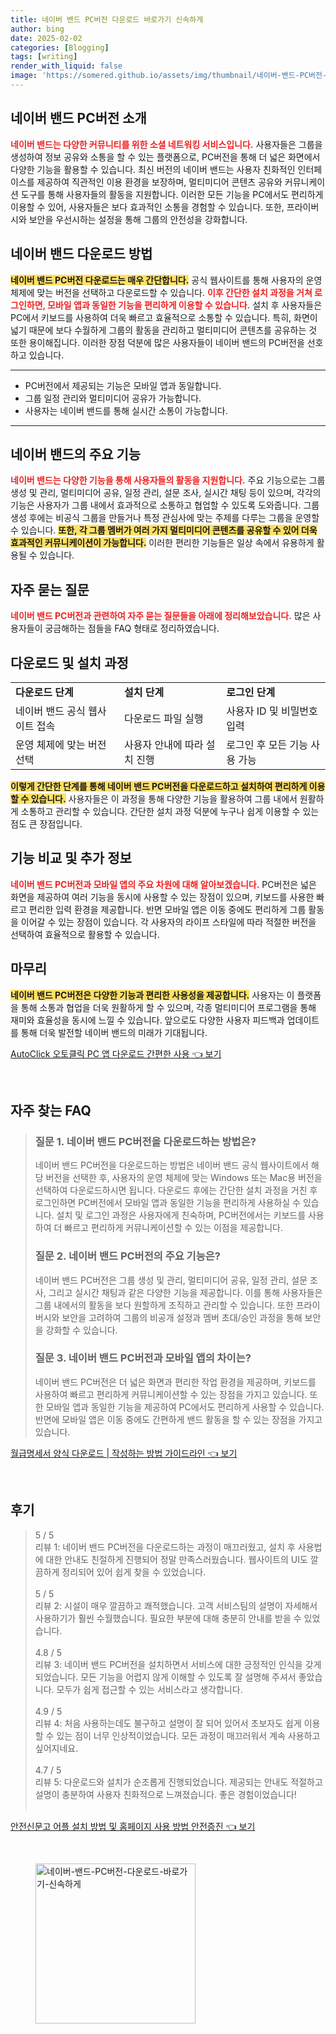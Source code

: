 ```yaml
---
title: 네이버 밴드 PC버전 다운로드 바로가기 신속하게
author: bing
date: 2025-02-02
categories: [Blogging]
tags: [writing]
render_with_liquid: false
image: 'https://somered.github.io/assets/img/thumbnail/네이버-밴드-PC버전-다운로드-바로가기-신속하게.webp'
---
```



<h2 id='네이버_밴드_PC버전_소개'>네이버 밴드 PC버전 소개</h2>

<p><b><span style="color: #ee2323;">네이버 밴드는 다양한 커뮤니티를 위한 소셜 네트워킹 서비스입니다.</span></b> 사용자들은 그룹을 생성하여 정보 공유와 소통을 할 수 있는 플랫폼으로, PC버전을 통해 더 넓은 화면에서 다양한 기능을 활용할 수 있습니다. 최신 버전의 네이버 밴드는 사용자 친화적인 인터페이스를 제공하여 직관적인 이용 환경을 보장하며, 멀티미디어 콘텐츠 공유와 커뮤니케이션 도구를 통해 사용자들의 활동을 지원합니다. 이러한 모든 기능을 PC에서도 편리하게 이용할 수 있어, 사용자들은 보다 효과적인 소통을 경험할 수 있습니다. 또한, 프라이버시와 보안을 우선시하는 설정을 통해 그룹의 안전성을 강화합니다.</p>

<h2 id='네이버_밴드_다운로드_방법'>네이버 밴드 다운로드 방법</h2>

<p><b><span style="background-color: #ffe066;">네이버 밴드 PC버전 다운로드는 매우 간단합니다.</span></b> 공식 웹사이트를 통해 사용자의 운영 체제에 맞는 버전을 선택하고 다운로드할 수 있습니다. <b><span style="color: #ee2323;">이후 간단한 설치 과정을 거쳐 로그인하면, 모바일 앱과 동일한 기능을 편리하게 이용할 수 있습니다.</span></b> 설치 후 사용자들은 PC에서 키보드를 사용하여 더욱 빠르고 효율적으로 소통할 수 있습니다. 특히, 화면이 넓기 때문에 보다 수월하게 그룹의 활동을 관리하고 멀티미디어 콘텐츠를 공유하는 것 또한 용이해집니다. 이러한 장점 덕분에 많은 사용자들이 네이버 밴드의 PC버전을 선호하고 있습니다.</p>

<hr />

<ul>
    <li>PC버전에서 제공되는 기능은 모바일 앱과 동일합니다.</li>
    <li>그룹 일정 관리와 멀티미디어 공유가 가능합니다.</li>
    <li>사용자는 네이버 밴드를 통해 실시간 소통이 가능합니다.</li>
</ul>

<hr />

<h2 id='네이버_밴드의_주요_기능'>네이버 밴드의 주요 기능</h2>

<p><b><span style="color: #ee2323;">네이버 밴드는 다양한 기능을 통해 사용자들의 활동을 지원합니다.</span></b> 주요 기능으로는 그룹 생성 및 관리, 멀티미디어 공유, 일정 관리, 설문 조사, 실시간 채팅 등이 있으며, 각각의 기능은 사용자가 그룹 내에서 효과적으로 소통하고 협업할 수 있도록 도와줍니다. 그룹 생성 후에는 비공식 그룹을 만들거나 특정 관심사에 맞는 주제를 다루는 그룹을 운영할 수 있습니다. <b><span style="background-color: #ffe066;">또한, 각 그룹 멤버가 여러 가지 멀티미디어 콘텐츠를 공유할 수 있어 더욱 효과적인 커뮤니케이션이 가능합니다.</span></b> 이러한 편리한 기능들은 일상 속에서 유용하게 활용될 수 있습니다.</p>

<h2 id='자주_묻는_질문'>자주 묻는 질문</h2>

<p><b><span style="color: #ee2323;">네이버 밴드 PC버전과 관련하여 자주 묻는 질문들을 아래에 정리해보았습니다.</span></b> 많은 사용자들이 궁금해하는 점들을 FAQ 형태로 정리하였습니다.</p>

<h2 id='다운로드_및_설치_과정'>다운로드 및 설치 과정</h2>

<table>
    <tr>
        <td><b>다운로드 단계</b></td>
        <td><b>설치 단계</b></td>
        <td><b>로그인 단계</b></td>
    </tr>
    <tr>
        <td>네이버 밴드 공식 웹사이트 접속</td>
        <td>다운로드 파일 실행</td>
        <td>사용자 ID 및 비밀번호 입력</td>
    </tr>
    <tr>
        <td>운영 체제에 맞는 버전 선택</td>
        <td>사용자 안내에 따라 설치 진행</td>
        <td>로그인 후 모든 기능 사용 가능</td>
    </tr>
</table>

<p><b><span style="background-color: #ffe066;">이렇게 간단한 단계를 통해 네이버 밴드 PC버전을 다운로드하고 설치하여 편리하게 이용할 수 있습니다.</span></b> 사용자들은 이 과정을 통해 다양한 기능을 활용하여 그룹 내에서 원활하게 소통하고 관리할 수 있습니다. 간단한 설치 과정 덕분에 누구나 쉽게 이용할 수 있는 점도 큰 장점입니다.</p>

<h2 id='기능_비교_추가_정보'>기능 비교 및 추가 정보</h2>

<p><b><span style="color: #ee2323;">네이버 밴드 PC버전과 모바일 앱의 주요 차원에 대해 알아보겠습니다.</span></b> PC버전은 넓은 화면을 제공하여 여러 기능을 동시에 사용할 수 있는 장점이 있으며, 키보드를 사용한 빠르고 편리한 입력 환경을 제공합니다. 반면 모바일 앱은 이동 중에도 편리하게 그룹 활동을 이어갈 수 있는 장점이 있습니다. 각 사용자의 라이프 스타일에 따라 적절한 버전을 선택하여 효율적으로 활용할 수 있습니다.</p>

<h2 id='마무리'>마무리</h2>

<p><b><span style="background-color: #ffe066;">네이버 밴드 PC버전은 다양한 기능과 편리한 사용성을 제공합니다.</span></b> 사용자는 이 플랫폼을 통해 소통과 협업을 더욱 원활하게 할 수 있으며, 각종 멀티미디어 프로그램을 통해 재미와 효율성을 동시에 느낄 수 있습니다. 앞으로도 다양한 사용자 피드백과 업데이트를 통해 더욱 발전할 네이버 밴드의 미래가 기대됩니다.</p>


<p><a class="click-button" title="AutoClick 오토클릭 PC 앱 다운로드 간편한 사용" href="https://somered.github.io/posts/AutoClick-%EC%98%A4%ED%86%A0%ED%81%B4%EB%A6%AD-PC-%EC%95%B1-%EB%8B%A4%EC%9A%B4%EB%A1%9C%EB%93%9C-%EA%B0%84%ED%8E%B8%ED%95%9C-%EC%82%AC%EC%9A%A9/" rel="dofollow">AutoClick 오토클릭 PC 앱 다운로드 간편한 사용 👈 보기</a></p><br>
<h2 id='자주_찾는_FAQ'>자주 찾는 FAQ</h2>
<div itemscope="" itemtype="https://schema.org/FAQPage"> 
<blockquote> 
<div itemscope="" itemprop="mainEntity" itemtype="https://schema.org/Question"> 
<h3 itemprop="name">질문 1. 네이버 밴드 PC버전을 다운로드하는 방법은?</h3> 
<div itemscope="" itemprop="acceptedAnswer" itemtype="https://schema.org/Answer"> 
<span itemprop="text"> 
<p>네이버 밴드 PC버전을 다운로드하는 방법은 네이버 밴드 공식 웹사이트에서 해당 버전을 선택한 후, 사용자의 운영 체제에 맞는 Windows 또는 Mac용 버전을 선택하여 다운로드하시면 됩니다. 다운로드 후에는 간단한 설치 과정을 거친 후 로그인하면 PC버전에서 모바일 앱과 동일한 기능을 편리하게 사용하실 수 있습니다. 설치 및 로그인 과정은 사용자에게 친숙하며, PC버전에서는 키보드를 사용하여 더 빠르고 편리하게 커뮤니케이션할 수 있는 이점을 제공합니다.</p> 
</span> 
</div> 
</div> 

<div itemscope="" itemprop="mainEntity" itemtype="https://schema.org/Question"> 
<h3 itemprop="name">질문 2. 네이버 밴드 PC버전의 주요 기능은?</h3> 
<div itemscope="" itemprop="acceptedAnswer" itemtype="https://schema.org/Answer"> 
<span itemprop="text"> 
<p>네이버 밴드 PC버전은 그룹 생성 및 관리, 멀티미디어 공유, 일정 관리, 설문 조사, 그리고 실시간 채팅과 같은 다양한 기능을 제공합니다. 이를 통해 사용자들은 그룹 내에서의 활동을 보다 원할하게 조직하고 관리할 수 있습니다. 또한 프라이버시와 보안을 고려하여 그룹의 비공개 설정과 멤버 초대/승인 과정을 통해 보안을 강화할 수 있습니다.</p> 
</span> 
</div> 
</div> 

<div itemscope="" itemprop="mainEntity" itemtype="https://schema.org/Question"> 
<h3 itemprop="name">질문 3. 네이버 밴드 PC버전과 모바일 앱의 차이는?</h3> 
<div itemscope="" itemprop="acceptedAnswer" itemtype="https://schema.org/Answer"> 
<span itemprop="text"> 
<p>네이버 밴드 PC버전은 더 넓은 화면과 편리한 작업 환경을 제공하며, 키보드를 사용하여 빠르고 편리하게 커뮤니케이션할 수 있는 장점을 가지고 있습니다. 또한 모바일 앱과 동일한 기능을 제공하여 PC에서도 편리하게 사용할 수 있습니다. 반면에 모바일 앱은 이동 중에도 간편하게 밴드 활동을 할 수 있는 장점을 가지고 있습니다.</p> 
</span> 
</div> 
</div> 

</blockquote> 
</div>
<p><a class="click-button" title="월급명세서 양식 다운로드 | 작성하는 방법 가이드라인" href="https://somered.github.io/posts/%EC%9B%94%EA%B8%89%EB%AA%85%EC%84%B8%EC%84%9C-%EC%96%91%EC%8B%9D-%EB%8B%A4%EC%9A%B4%EB%A1%9C%EB%93%9C-%EC%9E%91%EC%84%B1%ED%95%98%EB%8A%94-%EB%B0%A9%EB%B2%95-%EA%B0%80%EC%9D%B4%EB%93%9C%EB%9D%BC%EC%9D%B8/" rel="dofollow">월급명세서 양식 다운로드 | 작성하는 방법 가이드라인 👈 보기</a></p><br>
<h2 id='후기'>후기</h2>
<div itemscope itemtype="https://schema.org/Product">
  <blockquote>
  <div itemprop="review" itemscope itemtype="https://schema.org/Review">
      <div itemprop="reviewRating" itemscope itemtype="https://schema.org/Rating"> <span itemprop="ratingValue">5</span> / <span itemprop="bestRating">5</span> </div>
      <span itemprop="reviewBody">리뷰 1: 네이버 밴드 PC버전을 다운로드하는 과정이 매끄러웠고, 설치 후 사용법에 대한 안내도 친절하게 진행되어 정말 만족스러웠습니다. 웹사이트의 UI도 깔끔하게 정리되어 있어 쉽게 찾을 수 있었습니다.</span>
  </div>
  <br>
  <div itemprop="review" itemscope itemtype="https://schema.org/Review">
      <div itemprop="reviewRating" itemscope itemtype="https://schema.org/Rating"> <span itemprop="ratingValue">5</span> / <span itemprop="bestRating">5</span> </div>
      <span itemprop="reviewBody">리뷰 2: 시설이 매우 깔끔하고 쾌적했습니다. 고객 서비스팀의 설명이 자세해서 사용하기가 훨씬 수월했습니다. 필요한 부분에 대해 충분히 안내를 받을 수 있었습니다.</span>
  </div>
  <br>
  <div itemprop="review" itemscope itemtype="https://schema.org/Review">
      <div itemprop="reviewRating" itemscope itemtype="https://schema.org/Rating"> <span itemprop="ratingValue">4.8</span> / <span itemprop="bestRating">5</span> </div>
      <span itemprop="reviewBody">리뷰 3: 네이버 밴드 PC버전을 설치하면서 서비스에 대한 긍정적인 인식을 갖게 되었습니다. 모든 기능을 어렵지 않게 이해할 수 있도록 잘 설명해 주셔서 좋았습니다. 모두가 쉽게 접근할 수 있는 서비스라고 생각합니다.</span>
  </div>
  <br>
  <div itemprop="review" itemscope itemtype="https://schema.org/Review">
      <div itemprop="reviewRating" itemscope itemtype="https://schema.org/Rating"> <span itemprop="ratingValue">4.9</span> / <span itemprop="bestRating">5</span> </div>
      <span itemprop="reviewBody">리뷰 4: 처음 사용하는데도 불구하고 설명이 잘 되어 있어서 초보자도 쉽게 이용할 수 있는 점이 너무 인상적이었습니다. 모든 과정이 매끄러워서 계속 사용하고 싶어지네요.</span>
  </div>
  <br>
  <div itemprop="review" itemscope itemtype="https://schema.org/Review">
      <div itemprop="reviewRating" itemscope itemtype="https://schema.org/Rating"> <span itemprop="ratingValue">4.7</span> / <span itemprop="bestRating">5</span> </div>
      <span itemprop="reviewBody">리뷰 5: 다운로드와 설치가 순조롭게 진행되었습니다. 제공되는 안내도 적절하고 설명이 충분하여 사용자 친화적으로 느껴졌습니다. 좋은 경험이었습니다!</span>
  </div>
  <br>
  </blockquote>
</div>
<p><a class="click-button" title="안전신문고 어플 설치 방법 및 홈페이지 사용 방법 안전증진" href="https://somered.github.io/posts/%EC%95%88%EC%A0%84%EC%8B%A0%EB%AC%B8%EA%B3%A0-%EC%96%B4%ED%94%8C-%EC%84%A4%EC%B9%98-%EB%B0%A9%EB%B2%95-%EB%B0%8F-%ED%99%88%ED%8E%98%EC%9D%B4%EC%A7%80-%EC%82%AC%EC%9A%A9-%EB%B0%A9%EB%B2%95-%EC%95%88%EC%A0%84%EC%A6%9D%EC%A7%84/" rel="dofollow">안전신문고 어플 설치 방법 및 홈페이지 사용 방법 안전증진 👈 보기</a></p><br>
<figure class="image"><img src="https://somered.github.io/assets/img/thumbnail/네이버-밴드-PC버전-다운로드-바로가기-신속하게.webp" alt="네이버-밴드-PC버전-다운로드-바로가기-신속하게" width="256" height="256"></figure>